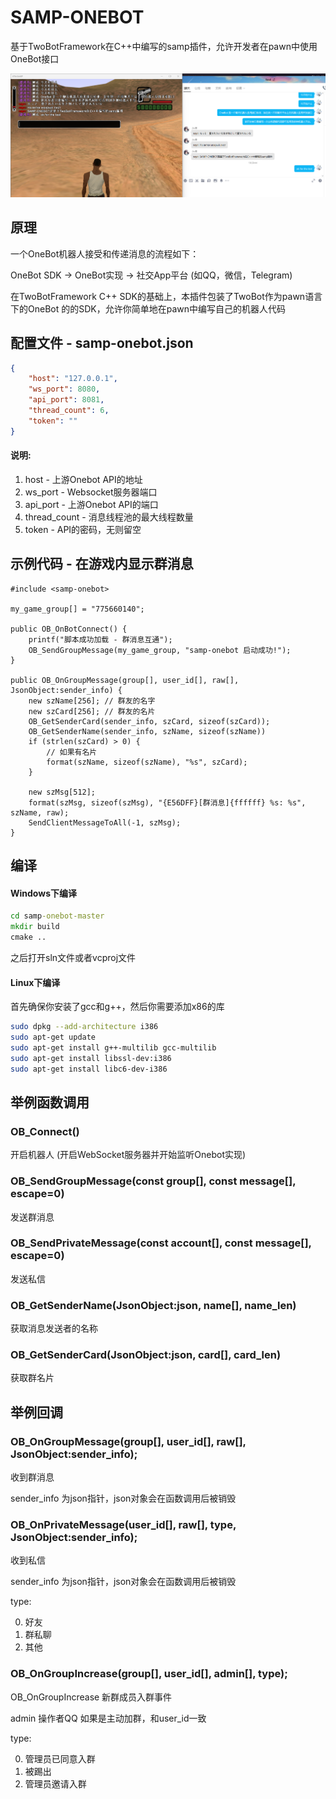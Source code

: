 # SAMP-ONEBOT

基于TwoBotFramework在C++中编写的samp插件，允许开发者在pawn中使用OneBot接口

![preview.png](preview.png)

## 原理

一个OneBot机器人接受和传递消息的流程如下：

OneBot SDK -> OneBot实现 -> 社交App平台 (如QQ，微信，Telegram)

在TwoBotFramework C++ SDK的基础上，本插件包装了TwoBot作为pawn语言下的OneBot 的的SDK，允许你简单地在pawn中编写自己的机器人代码

## 配置文件 - samp-onebot.json
```json
{
    "host": "127.0.0.1",
    "ws_port": 8080,
    "api_port": 8081,
    "thread_count": 6,
    "token": ""
}
```
#### 说明:
1. host - 上游Onebot API的地址
2. ws_port - Websocket服务器端口
3. api_port - 上游Onebot API的端口
4. thread_count - 消息线程池的最大线程数量
5. token - API的密码，无则留空
## 示例代码 - 在游戏内显示群消息

```pwn
#include <samp-onebot>

my_game_group[] = "775660140";

public OB_OnBotConnect() {
    printf("脚本成功加载 - 群消息互通");
    OB_SendGroupMessage(my_game_group, "samp-onebot 启动成功!");
}

public OB_OnGroupMessage(group[], user_id[], raw[], JsonObject:sender_info) {
    new szName[256]; // 群友的名字
    new szCard[256]; // 群友的名片
    OB_GetSenderCard(sender_info, szCard, sizeof(szCard));
    OB_GetSenderName(sender_info, szName, sizeof(szName))
    if (strlen(szCard) > 0) {
        // 如果有名片
        format(szName, sizeof(szName), "%s", szCard);
    }
    
    new szMsg[512];
    format(szMsg, sizeof(szMsg), "{E56DFF}[群消息]{ffffff} %s: %s", szName, raw);
    SendClientMessageToAll(-1, szMsg);
}

```

## 编译

#### Windows下编译

```cmd
cd samp-onebot-master
mkdir build
cmake ..
```
之后打开sln文件或者vcproj文件

#### Linux下编译
首先确保你安装了gcc和g++，然后你需要添加x86的库
```bash
sudo dpkg --add-architecture i386
sudo apt-get update
sudo apt-get install g++-multilib gcc-multilib
sudo apt-get install libssl-dev:i386
sudo apt-get install libc6-dev-i386
```

## 举例函数调用

### OB_Connect()
开启机器人 (开启WebSocket服务器并开始监听Onebot实现)

### OB_SendGroupMessage(const group[], const message[], escape=0)
发送群消息

### OB_SendPrivateMessage(const account[], const message[], escape=0)
发送私信

### OB_GetSenderName(JsonObject:json, name[], name_len) 
获取消息发送者的名称

### OB_GetSenderCard(JsonObject:json, card[], card_len)
获取群名片

## 举例回调


### OB_OnGroupMessage(group[], user_id[], raw[], JsonObject:sender_info);
收到群消息

sender_info 为json指针，json对象会在函数调用后被销毁


### OB_OnPrivateMessage(user_id[], raw[], type, JsonObject:sender_info);
收到私信

sender_info 为json指针，json对象会在函数调用后被销毁

type:

0. 好友  
1. 群私聊
2. 其他


### OB_OnGroupIncrease(group[], user_id[], admin[], type);
OB_OnGroupIncrease 新群成员入群事件

admin 操作者QQ 如果是主动加群，和user_id一致

type:

0. 管理员已同意入群
1. 被踢出
2. 管理员邀请入群